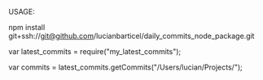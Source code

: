 USAGE:

npm install git+ssh://git@github.com/lucianbarticel/daily_commits_node_package.git

var latest_commits = require("my_latest_commits");

var commits = latest_commits.getCommits("/Users/lucian/Projects/");